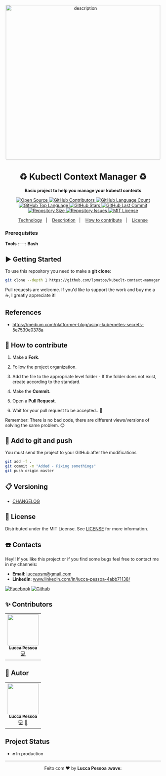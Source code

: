 <p align="center">
  <img alt="description" src="https://churrops.files.wordpress.com/2018/06/kubernetes.jpg?w=1400" width="500px" float="center"/>
</p>
<h1 align="center">♻️ Kubectl Context Manager ♻️</h1>
<p align="center">
  <strong>Basic project to help you manage your kubectl contexts</strong>
</p>

<p align="center">

  <a href="https://github.com/lpmatos/kubeclt-context-manager">
    <img alt="Open Source" src="https://badges.frapsoft.com/os/v1/open-source.svg?v=102">
  </a>

  <a href="https://github.com/lpmatos/kubeclt-context-manager/graphs/contributors">
    <img alt="GitHub Contributors" src="https://img.shields.io/github/contributors/lpmatos/kubeclt-context-manager">
  </a>
  
  <a href="https://github.com/lpmatos/kubeclt-context-manager">
    <img alt="GitHub Language Count" src="https://img.shields.io/github/languages/count/lpmatos/kubeclt-context-manager">
  </a>

  <a href="https://github.com/lpmatos/kubeclt-context-manager">
    <img alt="GitHub Top Language" src="https://img.shields.io/github/languages/top/lpmatos/kubeclt-context-manager">
  </a>

  <a href="https://github.com/lpmatos/kubeclt-context-manager/stargazers">
    <img alt="GitHub Stars" src="https://img.shields.io/github/stars/lpmatos/kubeclt-context-manager?style=social">
  </a>

  <a href="https://github.com/lpmatos/kubeclt-context-manager/commits/master">
    <img alt="GitHub Last Commit" src="https://img.shields.io/github/last-commit/lpmatos/kubeclt-context-manager">
  </a>

  <a href="https://github.com/lpmatos/kubeclt-context-manager">
    <img alt="Repository Size" src="https://img.shields.io/github/repo-size/lpmatos/kubeclt-context-manager">
  </a>

  <a href="https://github.com/lpmatos/kubeclt-context-manager/issues">
    <img alt="Repository Issues" src="https://img.shields.io/github/issues/lpmatos/kubeclt-context-manager">
  </a>

  <a href="https://github.com/lpmatos/kubeclt-context-manager/blob/master/LICENSE">
    <img alt="MIT License" src="https://img.shields.io/github/license/lpmatos/kubeclt-context-manager">
  </a>
</p>

<p align="center">
  <a href="#rocket-built-with">Technology</a>&nbsp;&nbsp;&nbsp;|&nbsp;&nbsp;&nbsp;
  <a href="#rocket-description">Description</a>&nbsp;&nbsp;&nbsp;|&nbsp;&nbsp;&nbsp;
  <a href="#-how-to-contribute">How to contribute</a>&nbsp;&nbsp;&nbsp;|&nbsp;&nbsp;&nbsp;
  <a href="#-license">License</a>
</p>

### Prerequisites

**Tools**
:---:
**Bash**

## ▶️ Getting Started

To use this repository you need to make a **git clone**:

```bash
git clone --depth 1 https://github.com/lpmatos/kubeclt-context-manager.git -b master
```

Pull requests are welcome. If you'd like to support the work and buy me a ☕, I greatly appreciate it!

## References

* https://medium.com/platformer-blog/using-kubernetes-secrets-5e7530e0378a

## 🎒 How to contribute

1. Make a **Fork**.

2. Follow the project organization.

3. Add the file to the appropriate level folder - If the folder does not exist, create according to the standard.

4. Make the **Commit**.

5. Open a **Pull Request**.

6. Wait for your pull request to be accepted.. 🚀

Remember: There is no bad code, there are different views/versions of solving the same problem. 😊

## 🔔 Add to git and push

You must send the project to your GitHub after the modifications

```bash
git add -f .
git commit -m "Added - Fixing somethings"
git push origin master
```

## 📋 Versioning

- [CHANGELOG](CHANGELOG.md)

## 📜 License

Distributed under the MIT License. See [LICENSE](LICENSE) for more information.

## ☎️ Contacts

Hey!! If you like this project or if you find some bugs feel free to contact me in my channels:

* **Email**: luccapsm@gmail.com
* **Linkedin**: www.linkedin.com/in/lucca-pessoa-4abb71138/

[![Facebook](https://github.frapsoft.com/social/facebook.png)](https://www.facebook.com/lucca.pessoa.9)
[![Github](https://github.frapsoft.com/social/github.png)](https://github.com/lpmatos)

## ✨ Contributors

<table>
  <tr>
    <td align="center"><a href="https://github.com/lpmatos"><img src="https://avatars2.githubusercontent.com/u/58797390?s=400&v=4" width="100px;" alt=""/><br /><sub><b>Lucca Pessoa</b></sub></a><br /><a href="https://github.com/lpmatos/kubeclt-context-manager/commits?author=lpmatos" title="Code">💻</a></a></td>
  <tr>
</table>

## 🐯 Autor

<table>
  <tr>
    <td align="center"><a href="https://github.com/lpmatos"><img src="https://avatars2.githubusercontent.com/u/58797390?s=400&v=4" width="100px;" alt=""/><br /><sub><b>Lucca Pessoa</b></sub></a><br /><a href="https://github.com/lpmatos/kubeclt-context-manager/commits?author=lpmatos" title="Code">💻</a> <a href="#lpmatos" title="Design">🎨</a></td>
  <tr>
</table>

## Project Status

* 🔛 In production

---

<p align="center">Feito com ❤️ by <strong>Lucca Pessoa :wave: </p>
